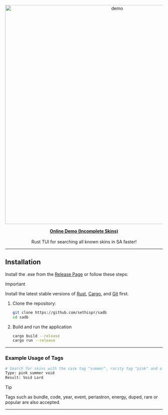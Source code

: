 <p align="center">
  <img src="https://github.com/user-attachments/assets/687e92f5-9e79-4282-b9ad-6a088f185df8" alt="demo" width="700"> 
</p>

<p align="center">
  <a href="https://sethispr.github.io/sadb/"><strong>Online Demo (Incomplete Skins)</strong></a>
  <br><br>
  Rust TUI for searching all known skins in SA faster!
</p>

---

## Installation

Install the .exe from the [Release Page](https://github.com/Sethispr/sadb/releases/tag/v0.12a) or follow these steps:

> [!IMPORTANT]  
> Install the latest stable versions of [Rust](https://www.rust-lang.org/), [Cargo](https://doc.rust-lang.org/cargo/), and [Git](https://git-scm.com/) first.

1. Clone the repository:
   ```bash
   git clone https://github.com/sethispr/sadb
   cd sadb
   ```

2. Build and run the application
   ```bash
   cargo build --release
   cargo run --release
   ```

---

### Example Usage of Tags

```bash
# Search for skins with the case tag "summer", rarity tag "pink" and a skin containg the word "void"
Type: pink summer void
Result: Void Lord
```

> [!TIP]
> Tags such as bundle, code, year, event, periastron, energy, duped, rare or popular are also accepted.

---
